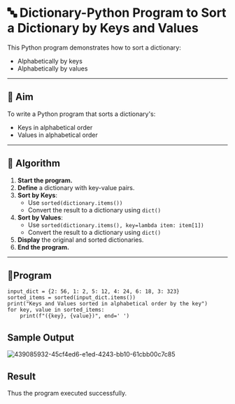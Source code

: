 # 🔤 Dictionary-Python Program to Sort a Dictionary by Keys and Values

This Python program demonstrates how to sort a dictionary:
- Alphabetically by keys
- Alphabetically by values

---

## 🎯 Aim

To write a Python program that sorts a dictionary's:
- Keys in alphabetical order
- Values in alphabetical order

---

## 🧠 Algorithm

1. **Start the program.**
2. **Define** a dictionary with key-value pairs.
3. **Sort by Keys**:
   - Use `sorted(dictionary.items())`
   - Convert the result to a dictionary using `dict()`
4. **Sort by Values**:
   - Use `sorted(dictionary.items(), key=lambda item: item[1])`
   - Convert the result to a dictionary using `dict()`
5. **Display** the original and sorted dictionaries.
6. **End the program.**

---


## 🧪Program
```
input_dict = {2: 56, 1: 2, 5: 12, 4: 24, 6: 18, 3: 323}
sorted_items = sorted(input_dict.items())
print("Keys and Values sorted in alphabetical order by the key")
for key, value in sorted_items:
    print(f"({key}, {value})", end=' ')
```
## Sample Output
![439085932-45cf4ed6-e1ed-4243-bb10-61cbb00c7c85](https://github.com/user-attachments/assets/466fbc88-c27c-4c4a-ae95-e4abfbefd655)
## Result
Thus the program executed successfully.

